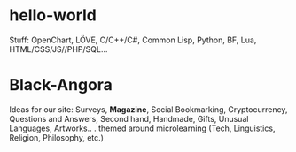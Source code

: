 # hello-world
Stuff: OpenChart, LÖVE, C/C++/C#, Common Lisp, Python, BF, Lua, HTML/CSS/JS//PHP/SQL...<br>
# Black-Angora
Ideas for our site: Surveys, <b>Magazine</b>, Social Bookmarking, Cryptocurrency,
Questions and Answers, Second hand, Handmade, Gifts, Unusual Languages, Artworks..
. themed around microlearning (Tech, Linguistics, Religion, Philosophy, etc.)
